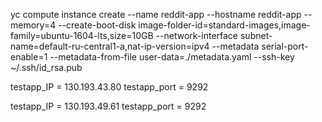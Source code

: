 yc compute instance create --name reddit-app --hostname reddit-app --memory=4 --create-boot-disk image-folder-id=standard-images,image-family=ubuntu-1604-lts,size=10GB --network-interface subnet-name=default-ru-central1-a,nat-ip-version=ipv4 --metadata serial-port-enable=1 --metadata-from-file user-data=./metadata.yaml --ssh-key ~/.ssh/id_rsa.pub

testapp_IP = 130.193.43.80
testapp_port = 9292

testapp_IP = 130.193.49.61
testapp_port = 9292
